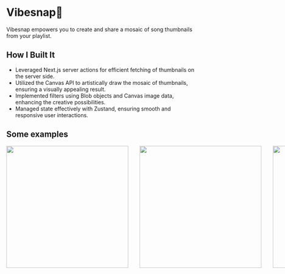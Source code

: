 # Vibesnap🎵
Vibesnap empowers you to create and share a mosaic of song thumbnails from your playlist.
## How I Built It
- Leveraged Next.js server actions for efficient fetching of thumbnails on the server side.
- Utilized the Canvas API to artistically draw the mosaic of thumbnails, ensuring a visually appealing result.
- Implemented filters using Blob objects and Canvas image data, enhancing the creative possibilities.
- Managed state effectively with Zustand, ensuring smooth and responsive user interactions.
## Some examples
<div style="display:flex; gap:30px;">
<img src="https://raw.githubusercontent.com/divyamdotfoo/vibesnap/main/public/hero-1.png" width=320 height=320>
<img src="https://raw.githubusercontent.com/divyamdotfoo/vibesnap/main/public/hero-2.png" width=320 height=320>
<img src="https://raw.githubusercontent.com/divyamdotfoo/vibesnap/main/public/hero-3.png" width=320 height=320>
<img src="https://raw.githubusercontent.com/divyamdotfoo/vibesnap/main/public/hero-4.png" width=320 height=320>
<img src="https://raw.githubusercontent.com/divyamdotfoo/vibesnap/main/public/hero-5.png" width=320 height=320>
</div>

